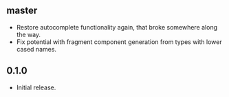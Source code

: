 ## master

- Restore autocomplete functionality again, that broke somewhere along the way.
- Fix potential with fragment component generation from types with lower cased names.

## 0.1.0

- Initial release.
